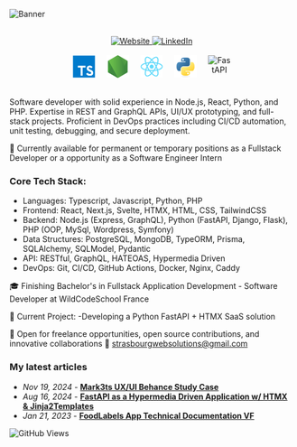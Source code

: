 ![Banner](https://media.licdn.com/dms/image/v2/D4E16AQGLQCGh6_V98Q/profile-displaybackgroundimage-shrink_350_1400/profile-displaybackgroundimage-shrink_350_1400/0/1732068334015?e=1737590400&v=beta&t=DQ5pc1zLTf08rUSN9BFpssbYW93acsab5jpHGA44xw0)

<br>

<div align="center">
  <a href="https://strasbourgwebsolutions.fr" target="_blank">
    <img src="https://img.shields.io/badge/Website-strasbourgwebsolutions-blue?style=for-the-badge&logo=google-chrome" alt="Website">
  </a>
  <a href="https://www.linkedin.com/in/ricardomartinhocruz/" target="_blank">
    <img src="https://img.shields.io/badge/LinkedIn-Connect-blue?style=for-the-badge&logo=linkedin" alt="LinkedIn">
  </a>
</div>

<br>

<div align="center">
  <div style="display: inline-flex; justify-content: center; align-items: center; flex-wrap: wrap; gap: 20px;">
    <img src="https://raw.githubusercontent.com/devicons/devicon/master/icons/typescript/typescript-original.svg" width="40" height="40" alt="TypeScript" />
    <img src="https://raw.githubusercontent.com/devicons/devicon/master/icons/nodejs/nodejs-original.svg" width="40" height="40" alt="Node.js" />
    <img src="https://raw.githubusercontent.com/devicons/devicon/master/icons/react/react-original.svg" width="40" height="40" alt="React" />
    <img src="https://raw.githubusercontent.com/devicons/devicon/master/icons/python/python-original.svg" width="40" height="40" alt="Python" />
    <img src="https://cdn.worldvectorlogo.com/logos/fastapi-1.svg" width="40" height="40" alt="FastAPI" />
  </div>
</div>

<br>

Software developer with solid experience in Node.js, React, Python, and PHP. Expertise in REST and GraphQL APIs, UI/UX prototyping, and full-stack projects. Proficient in DevOps practices including CI/CD automation, unit testing, debugging, and secure deployment.

🌱 Currently available for permanent or temporary positions as a Fullstack Developer or a opportunity as a Software Engineer Intern

### Core Tech Stack:
- Languages: Typescript, Javascript, Python, PHP
- Frontend: React, Next.js, Svelte, HTMX, HTML, CSS, TailwindCSS
- Backend: Node.js (Express, GraphQL), Python (FastAPI, Django, Flask), PHP (OOP, MySql, Wordpress, Symfony)
- Data Structures: PostgreSQL, MongoDB, TypeORM, Prisma, SQLAlchemy, SQLModel, Pydantic
- API: RESTful, GraphQL, HATEOAS, Hypermedia Driven
- DevOps: Git, CI/CD, GitHub Actions, Docker, Nginx, Caddy

🎓 Finishing Bachelor's in Fullstack Application Development - Software Developer at WildCodeSchool France

🔧 Current Project: 
-Developing a Python FastAPI + HTMX SaaS solution 

🤝 Open for freelance opportunities, open source contributions, and innovative collaborations
📧 strasbourgwebsolutions@gmail.com

### My latest articles
- *Nov 19, 2024* - **[Mark3ts UX/UI Behance Study Case](https://www.behance.net/gallery/207935375/Mark3ts-SAAS-UXUI)**
- *Aug 16, 2024* - **[FastAPI as a Hypermedia Driven Application w/ HTMX & Jinja2Templates](https://medium.com/@strasbourgwebsolutions/fastapi-as-a-hypermedia-driven-application-w-htmx-jinja2templates-644c3bfa51d1)**
- *Jan 21, 2023*  - **[FoodLabels App Technical Documentation VF](https://www.behance.net/gallery/176957559/Technical-Doc-VF-FreshLabels-App)**


![GitHub Views](https://komarev.com/ghpvc/?username=ricardomrcruz)



